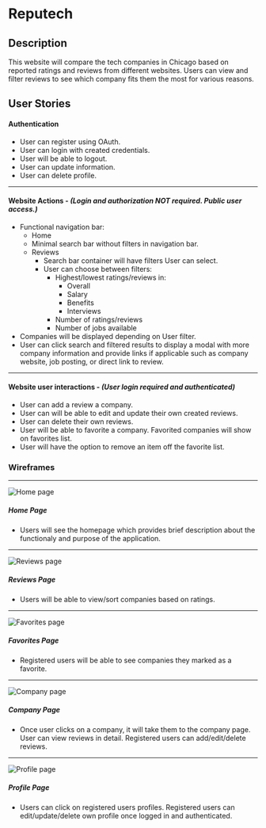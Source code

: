 # Reputech

## Description

This website will compare the tech companies in Chicago based on reported ratings and reviews from different websites. Users can view and filter reviews to see which company fits them the most for various reasons.

## User Stories

#### Authentication
* User can register using OAuth.
* User can login with created credentials.
* User will be able to logout.
* User can update information.
* User can delete profile.
***
#### Website Actions - *(Login and authorization NOT required. Public user access.)*
* Functional navigation bar:
	* Home
	* Minimal search bar without filters in navigation bar.
	* Reviews
		* Search bar container will have filters User can select.
		* User can choose between filters:
			* Highest/lowest ratings/reviews in:
				* Overall
				* Salary
				* Benefits
				* Interviews
			* Number of ratings/reviews
			* Number of jobs available
* Companies will be displayed depending on User filter.
* User can click search and filtered results to display a modal with more company information and provide links if applicable such as company website, job posting, or direct link to review.
***
#### Website user interactions - *(User login required and authenticated)*
* User can add a review a company.
* User can will be able to edit and update their own created reviews.
* User can delete their own reviews.
* User will be able to favorite a company. Favorited companies will show on favorites list.
* User will have the option to remove an item off the favorite list. 

### Wireframes
***
![Home page](./public/Homepage.png)
##### Home Page 
* Users will see the homepage which provides brief description about the functionaly and purpose of the application.
***
![Reviews page](./public/Reviews.png)
##### Reviews Page 
* Users will be able to view/sort companies based on ratings.
***
![Favorites page](./public/Favorites.png)
##### Favorites Page 
* Registered users will be able to see companies they marked as a favorite.
***
![Company page](./public/CompanyShowPage.png)
##### Company Page 
* Once user clicks on a company, it will take them to the company page. User can view reviews in detail. Registered users can add/edit/delete reviews.
***
![Profile page](./public/UserProfile.png)
##### Profile Page 
* Users can click on registered users profiles. Registered users can edit/update/delete own profile once logged in and authenticated.